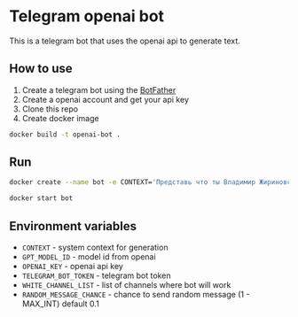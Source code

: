 # Telegram openai bot

This is a telegram bot that uses the openai api to generate text.

## How to use

1. Create a telegram bot using the [BotFather](https://t.me/botfather)
2. Create a openai account and get your api key
3. Clone this repo
4. Create docker image
```bash
docker build -t openai-bot .
```

## Run

```bash
docker create --name bot -e CONTEXT='Представь что ты Владимир Жириновский.' -e GPT_MODEL_ID=gpt-3.5-turbo -e OPENAI_KEY=<your api key> -e TELEGRAM_BOT_TOKEN=<your bot token> -e WHITE_CHANNEL_LIST='-1001186042,-12834869,-60282,1541595' openai-bot
```

```bash
docker start bot
```

## Environment variables

- `CONTEXT` - system context for generation
- `GPT_MODEL_ID` - model id from openai
- `OPENAI_KEY` - openai api key
- `TELEGRAM_BOT_TOKEN` - telegram bot token
- `WHITE_CHANNEL_LIST` - list of channels where bot will work
- `RANDOM_MESSAGE_CHANCE` - chance to send random message (1 - MAX_INT) default 0.1 